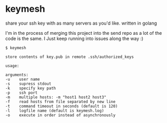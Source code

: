 # keymesh
share your ssh key with as many servers as you'd like. written in golang

I'm in the process of merging this project into the send repo as a lot of the code is the same. I Just keep running into issues along the way :)

```
$ keymesh 

store contents of key.pub in remote .ssh/authorized_keys

usage:

arguments:
-u    user name
-s    supress stdout
-k    specify key path
-p    ssh port
-m    multiple hosts: -m "host1 host2 host3"
-f    read hosts from file separated by new line
-t    command timeout in seconds (default is 120)
-l    logfile name (default is keymesh.log)
-o    execute in order instead of asynchronously
```
